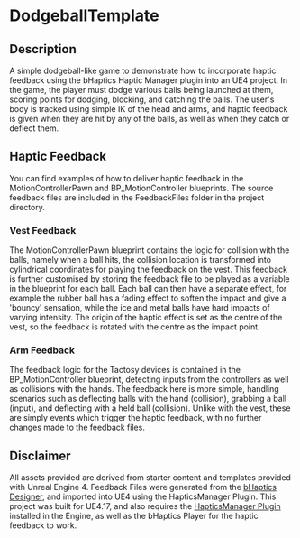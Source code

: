 # DodgeballTemplate

## Description
A simple dodgeball-like game to demonstrate how to incorporate haptic feedback using the bHaptics Haptic Manager plugin into an UE4 project.
In the game, the player must dodge various balls being launched at them, scoring points for dodging, blocking, and catching the balls.
The user's body is tracked using simple IK of the head and arms, and haptic feedback is given when they are hit by any of the balls, as well as when they catch or deflect them.

## Haptic Feedback
You can find examples of how to deliver haptic feedback in the MotionControllerPawn and BP_MotionController blueprints.
The source feedback files are included in the FeedbackFiles folder in the project directory.

### Vest Feedback
The MotionControllerPawn blueprint contains the logic for collision with the balls, namely when a ball hits, the collision location is transformed into cylindrical coordinates for playing the feedback on the vest.
This feedback is further customised by storing the feedback file to be played as a variable in the blueprint for each ball.
Each ball can then have a separate effect, for example the rubber ball has a fading effect to soften the impact and give a 'bouncy' sensation, while the ice and metal balls have hard impacts of varying intensity.
The origin of the haptic effect is set as the centre of the vest, so the feedback is rotated with the centre as the impact point.

### Arm Feedback
The feedback logic for the Tactosy devices is contained in the BP_MotionController blueprint, detecting inputs from the controllers as well as collisions with the hands.
The feedback here is more simple, handling scenarios such as deflecting balls with the hand (collision), grabbing a ball (input), and deflecting with a held ball (collision).
Unlike with the vest, these are simply events which trigger the haptic feedback, with no further changes made to the feedback files.

## Disclaimer
All assets provided are derived from starter content and templates provided with Unreal Engine 4.
Feedback Files were generated from the [bHaptics Designer](https://designer.bhaptics.com/ "bHaptics Designer"), and imported into UE4 using the HapticsManager Plugin.
This project was built for UE4.17, and also requires the [HapticsManager Plugin](https://www.unrealengine.com/marketplace/bhaptics-haptic-manager "bHaptics Manager Unreal Plugin") installed in the Engine, as well as the bHaptics Player for the haptic feedback to work.
